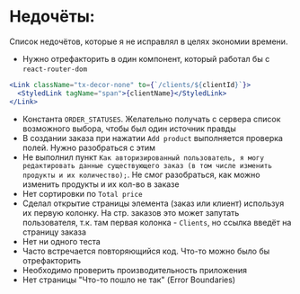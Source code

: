 # Недочёты:

Список недочётов, которые я не исправлял в целях экономии времени.

- Нужно отрефакторить в один компонент, который работал бы с `react-router-dom`

```jsx
<Link className="tx-decor-none" to={`/clients/${clientId}`}>
  <StyledLink tagName="span">{clientName}</StyledLink>
</Link>
```

- Константа `ORDER_STATUSES`. Желательно получать с сервера список возможного выбора, чтобы был один источник правды
- В создании заказа при нажатии `Add product` выполняется проверка полей. Нужно разобраться с этим
- Не выполнил пункт `Как авторизированный пользователь, я могу редактировать данные существующего заказ (в том числе изменить продукты и их количество);`. Не смог разобраться, как можно изменить продукты и их кол-во в заказе
- Нет сортировки по `Total price`
- Сделал открытие страницы элемента (заказ или клиент) используя их первую колонку. На стр. заказов это может запутать пользователя, т.к. там первая колонка - `Clients`, но ссылка введёт на страницу заказа
- Нет ни одного теста
- Часто встречается повторяющийся код. Что-то можно было бы отрефакторить
- Необходимо проверить производительность приложения
- Нет страницы "Что-то пошло не так" (Error Boundaries)
